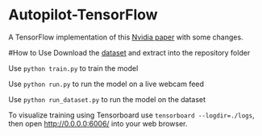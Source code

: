 # Autopilot-TensorFlow
A TensorFlow implementation of this [Nvidia paper](https://arxiv.org/pdf/1604.07316.pdf) with some changes.

#How to Use
Download the [dataset](https://drive.google.com/file/d/0B-KJCaaF7elleG1RbzVPZWV4Tlk/view?usp=sharing) and extract into the repository folder

Use `python train.py` to train the model

Use `python run.py` to run the model on a live webcam feed

Use `python run_dataset.py` to run the model on the dataset

To visualize training using Tensorboard use `tensorboard --logdir=./logs`, then open http://0.0.0.0:6006/ into your web browser.
